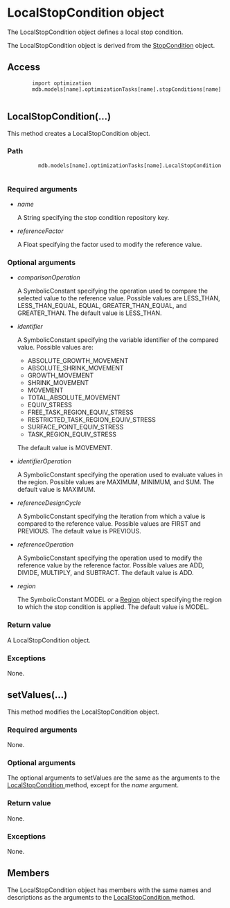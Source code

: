 # LocalStopCondition object

The LocalStopCondition object defines a local stop condition.

The LocalStopCondition object is derived from the [StopCondition](https://help.3ds.com/2022/english/DSSIMULIA_Established/SIMACAEKERRefMap/simaker-c-stopconditionpyc.htm?ContextScope=all) object.

## Access

```
        import optimization
        mdb.models[name].optimizationTasks[name].stopConditions[name]
      
```

## LocalStopCondition(...)



This method creates a LocalStopCondition object.



### Path

```
          mdb.models[name].optimizationTasks[name].LocalStopCondition
        
```

### Required arguments

- *name*

  A String specifying the stop condition repository key.

- *referenceFactor*

  A Float specifying the factor used to modify the reference value.

### Optional arguments

- *comparisonOperation*

  A SymbolicConstant specifying the operation used to compare the selected value to the reference value. Possible values are LESS_THAN, LESS_THAN_EQUAL, EQUAL, GREATER_THAN_EQUAL, and GREATER_THAN. The default value is LESS_THAN.

- *identifier*

  A SymbolicConstant specifying the variable identifier of the compared value. Possible values are:

  - ABSOLUTE_GROWTH_MOVEMENT
  - ABSOLUTE_SHRINK_MOVEMENT
  - GROWTH_MOVEMENT
  - SHRINK_MOVEMENT
  - MOVEMENT
  - TOTAL_ABSOLUTE_MOVEMENT
  - EQUIV_STRESS
  - FREE_TASK_REGION_EQUIV_STRESS
  - RESTRICTED_TASK_REGION_EQUIV_STRESS
  - SURFACE_POINT_EQUIV_STRESS
  - TASK_REGION_EQUIV_STRESS

  The default value is MOVEMENT.

- *identifierOperation*

  A SymbolicConstant specifying the operation used to evaluate values in the region. Possible values are MAXIMUM, MINIMUM, and SUM. The default value is MAXIMUM.

- *referenceDesignCycle*

  A SymbolicConstant specifying the iteration from which a value is compared to the reference value. Possible values are FIRST and PREVIOUS. The default value is PREVIOUS.

- *referenceOperation*

  A SymbolicConstant specifying the operation used to modify the reference value by the reference factor. Possible values are ADD, DIVIDE, MULTIPLY, and SUBTRACT. The default value is ADD.

- *region*

  The SymbolicConstant MODEL or a [Region](https://help.3ds.com/2022/english/DSSIMULIA_Established/SIMACAEKERRefMap/simaker-c-regionpyc.htm?ContextScope=all) object specifying the region to which the stop condition is applied. The default value is MODEL.

### Return value

A LocalStopCondition object.

### Exceptions

None.



## setValues(...)



This method modifies the LocalStopCondition object.



### Required arguments

None.

### Optional arguments

The optional arguments to setValues are the same as the arguments to the [LocalStopCondition ](https://help.3ds.com/2022/english/DSSIMULIA_Established/SIMACAEKERRefMap/simaker-c-localstopconditionpyc.htm?ContextScope=all#simaker-localstopconditionlocalstopconditionpyc)method, except for the *name* argument.

### Return value

None.

### Exceptions

None.



## Members

The LocalStopCondition object has members with the same names and descriptions as the arguments to the [LocalStopCondition ](https://help.3ds.com/2022/english/DSSIMULIA_Established/SIMACAEKERRefMap/simaker-c-localstopconditionpyc.htm?ContextScope=all#simaker-localstopconditionlocalstopconditionpyc)method.